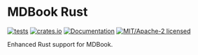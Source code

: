# MDBook Rust

[![tests](https://github.com/simon-bourne/mdbook-rust/actions/workflows/ci-tests.yml/badge.svg)](https://github.com/simon-bourne/mdbook-rust/actions/workflows/ci-tests.yml)
[![crates.io](https://img.shields.io/crates/v/mdbook-rust.svg)](https://crates.io/cratemdbook-rustok)
[![Documentation](https://docs.rs/mdbook-rust/badge.svg)](https://docs.rs/mdbook-rust)
[![MIT/Apache-2 licensed](https://img.shields.io/crates/l/mdbook-rust)](./LICENSE-APACHE)

Enhanced Rust support for MDBook.
